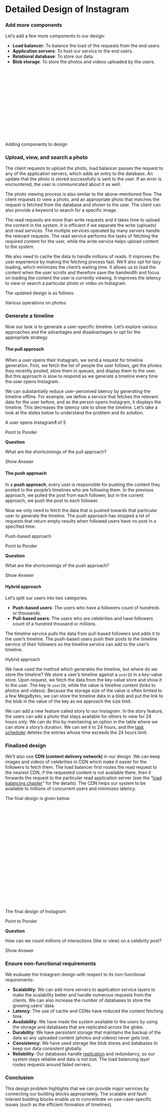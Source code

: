 # Detailed Design of Instagram

### Add more components <a href="#add-more-components-0" id="add-more-components-0"></a>

Let’s add a few more components to our design:

* **Load balancer**: To balance the load of the requests from the end users.
* **Application servers**: To host our service to the end users.
* **Relational database**: To store our data.
* **Blob storage**: To store the photos and videos uploaded by the users.

![](data:image/svg+xml;base64,PHN2ZyB3aWR0aD0iNjgxIiBoZWlnaHQ9IjMxMSIgeG1sbnM9Imh0dHA6Ly93d3cudzMub3JnLzIwMDAvc3ZnIiB2ZXJzaW9uPSIxLjEiLz4=)Adding components to design

### Upload, view, and search a photo <a href="#upload-view-and-search-a-photo-0" id="upload-view-and-search-a-photo-0"></a>

The client requests to upload the photo, load balancer passes the request to any of the application servers, which adds an entry to the database. An update that the photo is stored successfully is sent to the user. If an error is encountered, the user is communicated about it as well.

The photo viewing process is also similar to the above-mentioned flow. The client requests to view a photo, and an appropriate photo that matches the request is fetched from the database and shown to the user. The client can also provide a keyword to search for a specific image.

The read requests are more than write requests and it takes time to upload the content in the system. It is efficient if we separate the write (uploads) and read services. The multiple services operated by many servers handle the relevant requests. The read service performs the tasks of fetching the required content for the user, while the write service helps upload content to the system.

We also need to cache the data to handle millions of reads. It improves the user experience by making the fetching process fast. We’ll also opt for lazy loading, which minimizes the client’s waiting time. It allows us to load the content when the user scrolls and therefore save the bandwidth and focus on loading the content the user is currently viewing. It improves the latency to view or search a particular photo or video on Instagram.

The updated design is as follows:

Various operations on photos

### Generate a timeline <a href="#generate-a-timeline-0" id="generate-a-timeline-0"></a>

Now our task is to generate a user-specific timeline. Let’s explore various approaches and the advantages and disadvantages to opt for the appropriate strategy.

#### The pull approach <a href="#the-pull-approach-1" id="the-pull-approach-1"></a>

When a user opens their Instagram, we send a request for timeline generation. First, we fetch the list of people the user follows, get the photos they recently posted, store them in queues, and display them to the user. But this approach is slow to respond as we generate a timeline every time the user opens Instagram.

We can substantially reduce user-perceived latency by generating the timeline offline. For example, we define a service that fetches the relevant data for the user before, and as the person opens Instagram, it displays the timeline. This decreases the latency rate to show the timeline. Let’s take a look at the slides below to understand the problem and its solution.

A user opens Instagram**1** of 5

Point to Ponder

**Question**

What are the shortcomings of the pull approach?

Show Answer

#### The push approach <a href="#the-push-approach-0" id="the-push-approach-0"></a>

In a **push approach**, every user is responsible for pushing the content they posted to the people’s timelines who are following them. In the previous approach, we pulled the post from each follower, but in the current approach, we push the post to each follower.

Now we only need to fetch the data that is pushed towards that particular user to generate the timeline. The push approach has stopped a lot of requests that return empty results when followed users have no post in a specified time.

Push-based approach

Point to Ponder

**Question**

What are the shortcomings of the push approach?

Show Answer

#### Hybrid approach <a href="#hybrid-approach-0" id="hybrid-approach-0"></a>

Let’s split our users into two categories:

* **Push-based users**: The users who have a followers count of hundreds or thousands.
* **Pull-based users**: The users who are celebrities and have followers count of a hundred thousand or millions.

The timeline service pulls the data from pull-based followers and adds it to the user’s timeline. The push-based users push their posts to the timeline service of their followers so the timeline service can add to the user’s timeline.

Hybrid approach

We have used the method which generates the timeline, but where do we store the timeline? We store a user’s timeline against a `userID` in a key-value store. Upon request, we fetch the data from the key-value store and show it to the user. The key is `userID`, while the value is timeline content (links to photos and videos). Because the storage size of the value is often limited to a few MegaBytes, we can store the timeline data in a blob and put the link to the blob in the value of the key as we approach the size limit.

We can add a new feature called story to our Instagram. In the story feature, the users can add a photo that stays available for others to view for 24 hours only. We can do this by maintaining an option in the table where we can store a story’s duration. We can set it to 24 hours, and the [task scheduler](https://www.educative.io/collection/page/10370001/4941429335392256/6152021643624448) deletes the entries whose time exceeds the 24 hours limit.

### Finalized design <a href="#finalized-design-0" id="finalized-design-0"></a>

We’ll also use **CDN (content delivery network)** in our design. We can keep images and videos of celebrities in CDN which make it easier for the followers to fetch them. The load balancer first routes the read request to the nearest CDN, if the requested content is not available there, then it forwards the request to the particular read application server (see the “[load balancing chapter](https://www.educative.io/collection/page/10370001/4941429335392256/4521972679049216)” for the details). The CDN helps our system to be available to millions of concurrent users and minimizes latency.

The final design is given below:

![](data:image/svg+xml;base64,PHN2ZyB3aWR0aD0iNzcxIiBoZWlnaHQ9IjUwMSIgeG1sbnM9Imh0dHA6Ly93d3cudzMub3JnLzIwMDAvc3ZnIiB2ZXJzaW9uPSIxLjEiLz4=)The final design of Instagram

Point to Ponder

**Question**

How can we count millions of interactions (like or view) on a celebrity post?

Show Answer

### Ensure non-functional requirements <a href="#ensure-non-functional-requirements-0" id="ensure-non-functional-requirements-0"></a>

We evaluate the Instagram design with respect to its non-functional requirements:

* **Scalability**: We can add more servers to application service layers to make the scalability better and handle numerous requests from the clients. We can also increase the number of databases to store the growing users’ data.
* **Latency**: The use of cache and CDNs have reduced the content fetching time.
* **Availability**: We have made the system available to the users by using the storage and databases that are replicated across the globe.
* **Durability:** We have persistent storage that maintains the backup of the data so any uploaded content (photos and videos) never gets lost.
* **Consistency**: We have used storage like blob stores and databases to keep our data consistent globally.
* **Reliability**: Our databases handle [replication](https://www.educative.io/collection/page/10370001/4941429335392256/5241733675220992) and redundancy, so our system stays reliable and data is not lost. The load balancing layer routes requests around failed servers.

### Conclusion <a href="#conclusion-1" id="conclusion-1"></a>

This design problem highlights that we can provide major services by connecting our building blocks appropriately. The scalable and fault-tolerant building blocks enable us to concentrate on use-case-specific issues (such as the efficient formation of timelines).
